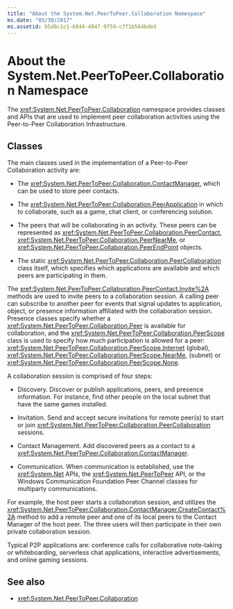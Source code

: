 ```yaml
---
title: "About the System.Net.PeerToPeer.Collaboration Namespace"
ms.date: "03/30/2017"
ms.assetid: b5d8c1c1-6844-4947-9759-c7f1b564bded
---
```

# About the System.Net.PeerToPeer.Collaboration Namespace
The <xref:System.Net.PeerToPeer.Collaboration> namespace provides classes and APIs that are used to implement peer collaboration activities using the Peer-to-Peer Collaboration Infrastructure.  
  
## Classes  
 The main classes used in the implementation of a Peer-to-Peer Collaboration activity are:  
  
- The <xref:System.Net.PeerToPeer.Collaboration.ContactManager>, which can be used to store peer contacts.  
  
- The <xref:System.Net.PeerToPeer.Collaboration.PeerApplication> in which to collaborate, such as a game, chat client, or conferencing solution.  
  
- The peers that will be collaborating in an activity.  These peers can be represented as <xref:System.Net.PeerToPeer.Collaboration.PeerContact>, <xref:System.Net.PeerToPeer.Collaboration.PeerNearMe>, or <xref:System.Net.PeerToPeer.Collaboration.PeerEndPoint> objects.  
  
- The static <xref:System.Net.PeerToPeer.Collaboration.PeerCollaboration> class itself, which specifies which applications are available and which peers are participating in them.  
  
 The <xref:System.Net.PeerToPeer.Collaboration.PeerContact.Invite%2A> methods are used to invite peers to a collaboration session.  A calling peer can subscribe to another peer for events that signal updates to application, object, or presence information affiliated with the collaboration session. Presence classes specify whether a <xref:System.Net.PeerToPeer.Collaboration.Peer> is available for collaboration, and the <xref:System.Net.PeerToPeer.Collaboration.PeerScope> class is used to specify how much participation is allowed for a peer:  <xref:System.Net.PeerToPeer.Collaboration.PeerScope.Internet> (global), <xref:System.Net.PeerToPeer.Collaboration.PeerScope.NearMe>, (subnet) or <xref:System.Net.PeerToPeer.Collaboration.PeerScope.None>.  
  
 A collaboration session is comprised of four steps:  
  
- Discovery. Discover or publish applications, peers, and presence information.  For instance, find other people on the local subnet that have the same games installed.  
  
- Invitation. Send and accept secure invitations for remote peer(s) to start or join <xref:System.Net.PeerToPeer.Collaboration.PeerCollaboration> sessions.  
  
- Contact Management. Add discovered peers as a contact to a <xref:System.Net.PeerToPeer.Collaboration.ContactManager>.  
  
- Communication. When communication is established, use the <xref:System.Net> APIs, the <xref:System.Net.PeerToPeer> API, or the Windows Communication Foundation Peer Channel classes for multiparty communications.  
  
 For example, the host peer starts a collaboration session, and utilizes the <xref:System.Net.PeerToPeer.Collaboration.ContactManager.CreateContact%2A> method to add a remote peer and one of its local peers to the Contact Manager of the host peer.  The three users will then participate in their own private collaboration session.  
  
 Typical P2P applications are: conference calls for collaborative note-taking or whiteboarding, serverless chat applications, interactive advertisements, and online gaming sessions.  
  
## See also

- <xref:System.Net.PeerToPeer.Collaboration>
